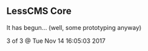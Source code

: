 LessCMS Core
------------

It has begun... (well, some prototyping anyway)

3 of 3 @ Tue Nov 14 16:05:03 2017
